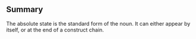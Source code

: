 ## Summary

The absolute state is the standard form of the noun. It can either appear by itself, or at the end of a construct chain.